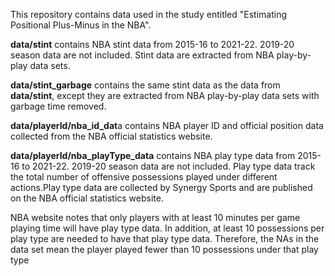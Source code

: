 This repository contains data used in the study entitled "Estimating Positional Plus-Minus in the NBA".

**data/stint** contains NBA stint data from 2015-16 to 2021-22. 2019-20 season data are not included. Stint data are extracted from NBA play-by-play data sets.

**data/stint_garbage** contains the same stint data as the data from **data/stint**, except they are extracted from NBA play-by-play data sets with garbage time removed.

**data/playerId/nba_id_dat**a contains NBA player ID and official position data collected from the NBA official statistics website.

**data/playerId/nba_playType_data** contains NBA play type data from 2015-16 to 2021-22. 2019-20 season data are not included. Play type data track the total number of offensive possessions played under different actions.Play type data are collected by Synergy Sports and are published on the NBA official statistics website.

NBA website notes that only players with at least 10 minutes per game playing time will have play type data. In addition, at least 10 possessions per play type are needed to have that play type data. Therefore, the NAs in the data set mean the player played fewer than 10 possessions under that play type
